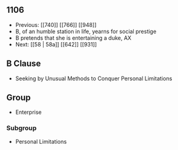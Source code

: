 ## 1106
- Previous: [[740]] [[766]] [[948]] 
- B, of an humble station in life, yearns for social prestige
- B pretends that she is entertaining a duke, AX
- Next: [[58 | 58a]] [[642]] [[931]] 

## B Clause
- Seeking by Unusual Methods to Conquer Personal Limitations

## Group
- Enterprise

### Subgroup
- Personal Limitations

